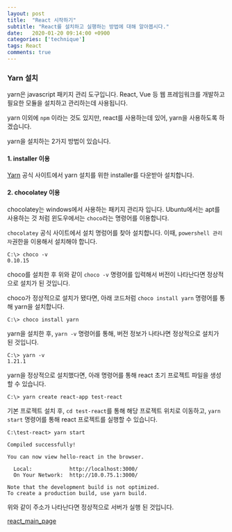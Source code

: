 ```yaml
---
layout: post
title:  "React 시작하기"
subtitle: "React를 설치하고 실행하는 방법에 대해 알아봅시다."
date:   2020-01-20 09:14:00 +0900
categories: ['technique']
tags: React
comments: true
---
```


### Yarn 설치

yarn은 javascript 패키지 관리 도구입니다. React, Vue 등 웹 프레임워크를 개발하고 필요한 모듈을 설치하고 관리하는데 사용됩니다.

yarn 이외에 `npm` 이라는 것도 있지만, react를 사용하는데 있어, yarn을 사용하도록 하겠습니다.



yarn을 설치하는 2가지 방법이 있습니다.


#### 1. installer 이용

[Yarn](https://yarnpkg.com/en/) 공식 사이트에서 yarn 설치를 위한 installer를 다운받아 설치합니다.


#### 2. chocolatey 이용

chocolatey는 windows에서 사용하는 패키지 관리자 입니다. Ubuntu에서는 apt를 사용하는 것 처럼 윈도우에서는 `choco`라는 명령어를 이용합니다.

`chocolatey` 공식 사이트에서 설치 명렁어를 찾아 설치합니다. 이때, `powershell 관리자`권한을 이용해서 설치해야 합니다.


```shell
C:\> choco -v 
0.10.15
```

choco를 설치한 후 위와 같이 `choco -v` 명령어를 입력해서 버전이 나타난다면 정상적으로 설치가 된 것입니다.


choco가 정상적으로 설치가 됐다면, 아래 코드처럼 `choco install yarn` 명령어를 통해 yarn을 설치합니다.

```shell
C:\> choco install yarn
```

yarn을 설치한 후, `yarn -v` 명령어를 통해, 버전 정보가 나타나면 정상적으로 설치가 된 것입니다.

```shell
C:\> yarn -v
1.21.1
```


yarn을 정상적으로 설치했다면, 아래 명령어를 통해 react 초기 프로젝트 파일을 생성할 수 있습니다.

```shell
C:\> yarn create react-app test-react
```

기본 프로젝트 설치 후, `cd test-react`를 통해 해당 프로젝트 위치로 이동하고, `yarn start` 명령어를 통해 react 프로젝트를 실행할 수 있습니다.

```shell
C:\test-react> yarn start

Compiled successfully!

You can now view hello-react in the browser.

  Local:            http://localhost:3000/
  On Your Network:  http://10.0.75.1:3000/

Note that the development build is not optimized.
To create a production build, use yarn build.
```

위와 같이 주소가 나타난다면 정상적으로 서버가 실행 된 것입니다.

[react_main_page](http://)

